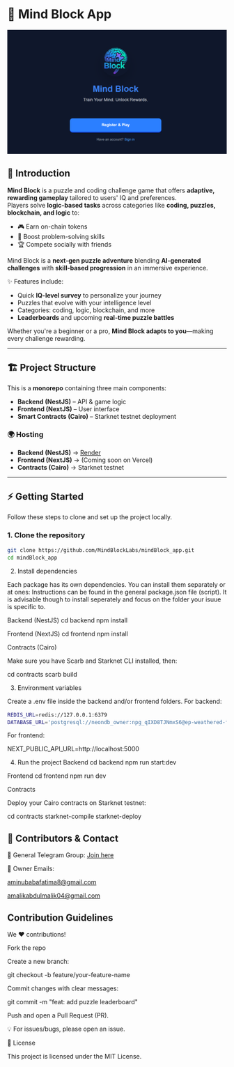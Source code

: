 # 🧩 Mind Block App

![alt text](image.png)

## 📘 Introduction
**Mind Block** is a puzzle and coding challenge game that offers **adaptive, rewarding gameplay** tailored to users' IQ and preferences.  
Players solve **logic-based tasks** across categories like **coding, puzzles, blockchain, and logic** to:

- 🎮 Earn on-chain tokens  
- 🚀 Boost problem-solving skills  
- 🏆 Compete socially with friends  

Mind Block is a **next-gen puzzle adventure** blending **AI-generated challenges** with **skill-based progression** in an immersive experience.  

✨ Features include:  
- Quick **IQ-level survey** to personalize your journey  
- Puzzles that evolve with your intelligence level  
- Categories: coding, logic, blockchain, and more  
- **Leaderboards** and upcoming **real-time puzzle battles**  

Whether you're a beginner or a pro, **Mind Block adapts to you**—making every challenge rewarding.

---

## 🏗️ Project Structure
This is a **monorepo** containing three main components:

- **Backend (NestJS)** – API & game logic  
- **Frontend (NextJS)** – User interface  
- **Smart Contracts (Cairo)** – Starknet testnet deployment  

### 🌍 Hosting
- **Backend (NestJS)** → [Render](https://mindblock-webaapp.onrender.com)  
- **Frontend (NextJS)** → (Coming soon on Vercel)  
- **Contracts (Cairo)** → Starknet testnet  

---

## ⚡ Getting Started

Follow these steps to clone and set up the project locally.

### 1. Clone the repository
```bash
git clone https://github.com/MindBlockLabs/mindBlock_app.git
cd mindBlock_app
```

2. Install dependencies

Each package has its own dependencies. You can install them separately or at ones:
Instructions can be found in the general package.json file (script). It is advisable though to install seperately and focus on the folder your isuue is specific to.

Backend (NestJS)
cd backend
npm install

Frontend (NextJS)
cd frontend
npm install

Contracts (Cairo)

Make sure you have Scarb
 and Starknet CLI installed, then:

cd contracts
scarb build

3. Environment variables

Create a .env file inside the backend and/or frontend folders.
For backend:

```bash
REDIS_URL=redis://127.0.0.1:6379
DATABASE_URL='postgresql://neondb_owner:npg_qIXD8TJNmxS6@ep-weathered-fog-ae2k8pwv-pooler.c-2.us-east-2.aws.neon.tech/MindBlock?sslmode=require&channel_binding=require'
```

For frontend:

NEXT_PUBLIC_API_URL=http://localhost:5000

4. Run the project
Backend
cd backend
npm run start:dev

Frontend
cd frontend
npm run dev

Contracts

Deploy your Cairo contracts on Starknet testnet:

cd contracts
starknet-compile
starknet-deploy

## 👥 Contributors & Contact

📢 General Telegram Group: [Join here](https://t.me/+kjacdy68yfwwNTVk)

📧 Owner Emails:

aminubabafatima8@gmail.com

amalikabdulmalik04@gmail.com

## Contribution Guidelines

We ❤️ contributions!

Fork the repo

Create a new branch:

git checkout -b feature/your-feature-name


Commit changes with clear messages:

git commit -m "feat: add puzzle leaderboard"


Push and open a Pull Request (PR).

💡 For issues/bugs, please open an issue.

📜 License

This project is licensed under the MIT License.
